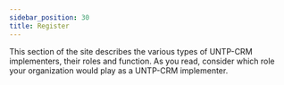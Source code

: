 ```yaml
---
sidebar_position: 30
title: Register
---
```


This section of the site describes the various types of UNTP-CRM implementers, their roles and function. As you read, consider which role your organization would play as a UNTP-CRM implementer.

